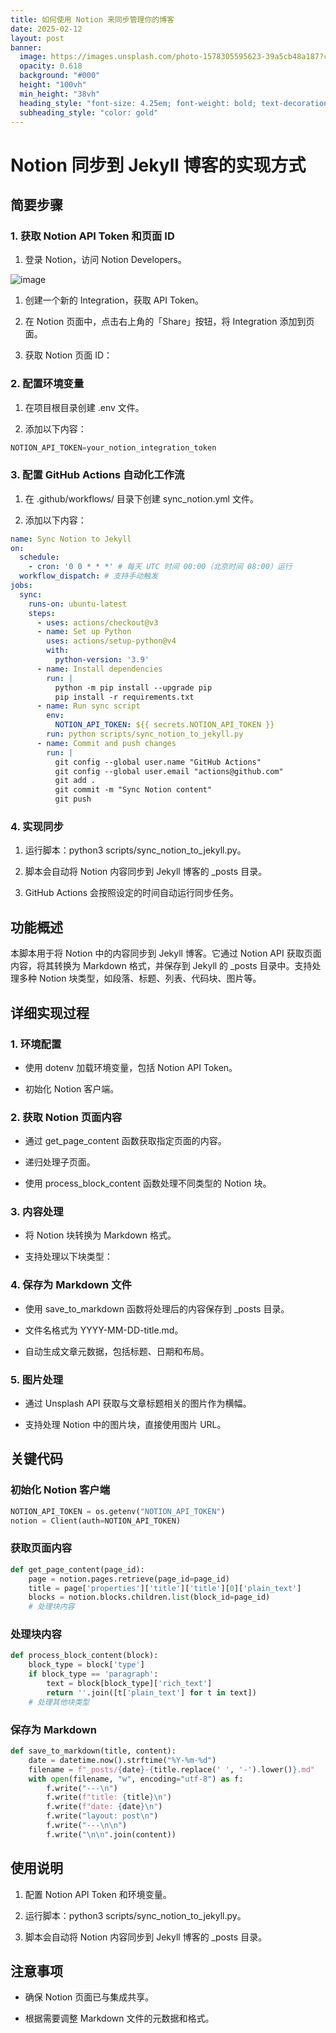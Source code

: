 ```yaml
---
title: 如何使用 Notion 来同步管理你的博客
date: 2025-02-12
layout: post
banner:
  image: https://images.unsplash.com/photo-1578305595623-39a5cb48a187?crop=entropy&cs=tinysrgb&fit=max&fm=jpg&ixid=M3w2OTIwMzJ8MHwxfHJhbmRvbXx8fHx8fHx8fDE3MzkzNTU1Nzd8&ixlib=rb-4.0.3&q=80&w=1080
  opacity: 0.618
  background: "#000"
  height: "100vh"
  min_height: "38vh"
  heading_style: "font-size: 4.25em; font-weight: bold; text-decoration: underline"
  subheading_style: "color: gold"
---
```


# Notion 同步到 Jekyll 博客的实现方式

## 简要步骤

### 1. 获取 Notion API Token 和页面 ID

1. 登录 Notion，访问 Notion Developers。

![image](https://prod-files-secure.s3.us-west-2.amazonaws.com/a7a0cc5a-89b9-4cda-8686-1fba0ca52f40/d19c1afe-dea5-4312-9333-786b0ba83054/image.png?X-Amz-Algorithm=AWS4-HMAC-SHA256&X-Amz-Content-Sha256=UNSIGNED-PAYLOAD&X-Amz-Credential=ASIAZI2LB466QMLR4KP6%2F20250212%2Fus-west-2%2Fs3%2Faws4_request&X-Amz-Date=20250212T101937Z&X-Amz-Expires=3600&X-Amz-Security-Token=IQoJb3JpZ2luX2VjEM%2F%2F%2F%2F%2F%2F%2F%2F%2F%2F%2FwEaCXVzLXdlc3QtMiJIMEYCIQDka%2BZNPyi9dXk7eN7dh1LQRam1nniRYyvl%2Bmmpb2sqVgIhANb1XnYqQZ8ok7vyzOHX7QHbEVVDoFI%2F60n5v3IcfnphKogECOj%2F%2F%2F%2F%2F%2F%2F%2F%2F%2FwEQABoMNjM3NDIzMTgzODA1Igz4nzv0vCEVLKzfG3wq3AOAFN1ausvHmsLCeLFzuoJoJD%2BaUpdL8xSdRL0qmknq2t3RTdG%2FXCcFa2ectRKBEjOWpbnjwh3pmHw8UtxPq%2Bm4SlDgK8k1ydB9sjC%2F4%2B5okWuinM3%2FNuP7hDQWmruRPHnlRK6f3dD1vdgm1Hf%2FAiNbHoxnyGtbTy1GM0w0yVNbXLVF65oAwGzYzupIvoWKJBPpVVPuuTA%2FPhMoIrmbsyeOz1mG4Y%2BIyl73qqi%2BlJNQpxKK7SZfGagSDQ%2Bb7dv0THXmWb%2FwAZIWl0YCQYVlHJbeTFeLVqGaqRqn2Q7zRKzUnKb3jIzmr60nQXE0lK69PpUZEYrhzMO8rYM8hvEr%2BG1vvntWSydU693p4l4mM6syuT%2B3YxlvpHyHdOMAtAEQmL6gilGE4HwKS9TaBVfzSYpT6klWL0uyicuA%2F2iwukUocvKw1SD7cOgybKH8NoplSey6DihNtr2IpmEoY4bE8Q6i70jVSbG%2BtK0Er0nmSJ0YWo5HVQBRUoA%2Bf1YdTJ43981AlC5dGp8ObA%2BqTnxQ9CVhNrQHzFMWjFWKOdKZqJ0xKjzRuJyzfrJ7mpfLmo1IvOm69Ull0gQqE43DCuhFDOY1D59QIYkx3glLdQj6kn3XLYU7z4Fm4VKufEojQjD8jbG9BjqkAQylBSmHAifP%2FRotEtUWhrAgJHYBNvqXsn0sqgHkAO8Tv7IsB8Gehq4267qNWwAtJIsFCOFmWO8NtOTCJqrZTdX%2BwpwE4QifhMCm4QQqtcdQqUUaEQTWy%2Fu3Oe26bmjFfiuL9Abc0G7LDCyOERlB72fbczC184JsEmG5QagCbmL8YfyGt7qIU0W9thtquYFGbNrJuDwzmaonyBakQSo48MVLiHe1&X-Amz-Signature=b8deab72e9d1695786f981465ea2a78ba3314668441d27f69ca04493e6247a9f&X-Amz-SignedHeaders=host&x-id=GetObject)

1. 创建一个新的 Integration，获取 API Token。

1. 在 Notion 页面中，点击右上角的「Share」按钮，将 Integration 添加到页面。

1. 获取 Notion 页面 ID：


### 2. 配置环境变量

1. 在项目根目录创建 .env 文件。

1. 添加以下内容：

```javascript
NOTION_API_TOKEN=your_notion_integration_token
```

### 3. 配置 GitHub Actions 自动化工作流

1. 在 .github/workflows/ 目录下创建 sync_notion.yml 文件。

1. 添加以下内容：

```yaml
name: Sync Notion to Jekyll
on:
  schedule:
    - cron: '0 0 * * *' # 每天 UTC 时间 00:00（北京时间 08:00）运行
  workflow_dispatch: # 支持手动触发
jobs:
  sync:
    runs-on: ubuntu-latest
    steps:
      - uses: actions/checkout@v3
      - name: Set up Python
        uses: actions/setup-python@v4
        with:
          python-version: '3.9'
      - name: Install dependencies
        run: |
          python -m pip install --upgrade pip
          pip install -r requirements.txt
      - name: Run sync script
        env:
          NOTION_API_TOKEN: ${{ secrets.NOTION_API_TOKEN }}
        run: python scripts/sync_notion_to_jekyll.py
      - name: Commit and push changes
        run: |
          git config --global user.name "GitHub Actions"
          git config --global user.email "actions@github.com"
          git add .
          git commit -m "Sync Notion content"
          git push
```

### 4. 实现同步

1. 运行脚本：python3 scripts/sync_notion_to_jekyll.py。

1. 脚本会自动将 Notion 内容同步到 Jekyll 博客的 _posts 目录。

1. GitHub Actions 会按照设定的时间自动运行同步任务。

## 功能概述

本脚本用于将 Notion 中的内容同步到 Jekyll 博客。它通过 Notion API 获取页面内容，将其转换为 Markdown 格式，并保存到 Jekyll 的 _posts 目录中。支持处理多种 Notion 块类型，如段落、标题、列表、代码块、图片等。

## 详细实现过程

### 1. 环境配置

- 使用 dotenv 加载环境变量，包括 Notion API Token。

- 初始化 Notion 客户端。

### 2. 获取 Notion 页面内容

- 通过 get_page_content 函数获取指定页面的内容。

- 递归处理子页面。

- 使用 process_block_content 函数处理不同类型的 Notion 块。

### 3. 内容处理

- 将 Notion 块转换为 Markdown 格式。

- 支持处理以下块类型：


### 4. 保存为 Markdown 文件

- 使用 save_to_markdown 函数将处理后的内容保存到 _posts 目录。

- 文件名格式为 YYYY-MM-DD-title.md。

- 自动生成文章元数据，包括标题、日期和布局。

### 5. 图片处理

- 通过 Unsplash API 获取与文章标题相关的图片作为横幅。

- 支持处理 Notion 中的图片块，直接使用图片 URL。

## 关键代码

### 初始化 Notion 客户端

```python
NOTION_API_TOKEN = os.getenv("NOTION_API_TOKEN")
notion = Client(auth=NOTION_API_TOKEN)
```

### 获取页面内容

```python
def get_page_content(page_id):
    page = notion.pages.retrieve(page_id=page_id)
    title = page['properties']['title']['title'][0]['plain_text']
    blocks = notion.blocks.children.list(block_id=page_id)
    # 处理块内容
```

### 处理块内容

```python
def process_block_content(block):
    block_type = block['type']
    if block_type == 'paragraph':
        text = block[block_type]['rich_text']
        return ''.join([t['plain_text'] for t in text])
    # 处理其他块类型
```

### 保存为 Markdown

```python
def save_to_markdown(title, content):
    date = datetime.now().strftime("%Y-%m-%d")
    filename = f"_posts/{date}-{title.replace(' ', '-').lower()}.md"
    with open(filename, "w", encoding="utf-8") as f:
        f.write("---\n")
        f.write(f"title: {title}\n")
        f.write(f"date: {date}\n")
        f.write("layout: post\n")
        f.write("---\n\n")
        f.write("\n\n".join(content))
```

## 使用说明

1. 配置 Notion API Token 和环境变量。

1. 运行脚本：python3 scripts/sync_notion_to_jekyll.py。

1. 脚本会自动将 Notion 内容同步到 Jekyll 博客的 _posts 目录。

## 注意事项

- 确保 Notion 页面已与集成共享。

- 根据需要调整 Markdown 文件的元数据和格式。
